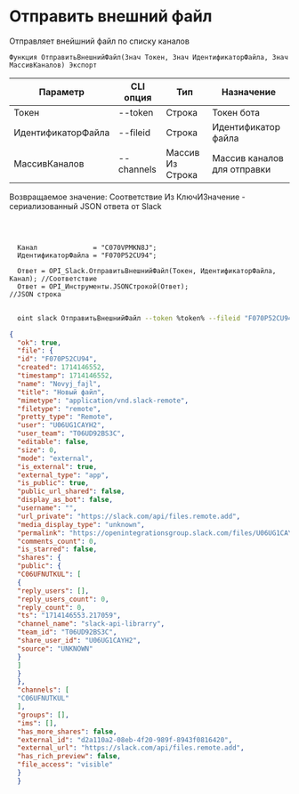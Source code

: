 ﻿---
sidebar_position: 4
---

# Отправить внешний файл
 Отправляет внейшний файл по списку каналов



`Функция ОтправитьВнешнийФайл(Знач Токен, Знач ИдентификаторФайла, Знач МассивКаналов) Экспорт`

  | Параметр | CLI опция | Тип | Назначение |
  |-|-|-|-|
  | Токен | --token | Строка | Токен бота |
  | ИдентификаторФайла | --fileid | Строка | Идентификатор файла |
  | МассивКаналов | --channels | Массив Из Строка | Массив каналов для отправки |

  
  Возвращаемое значение:   Соответствие Из КлючИЗначение - сериализованный JSON ответа от Slack

<br/>




```bsl title="Пример кода"
  
  Канал              = "C070VPMKN8J";
  ИдентификаторФайла = "F070P52CU94";
  
  Ответ = OPI_Slack.ОтправитьВнешнийФайл(Токен, ИдентификаторФайла, Канал); //Соответствие
  Ответ = OPI_Инструменты.JSONСтрокой(Ответ);                               //JSON строка
```
        


```sh title="Пример команды CLI"
    
  oint slack ОтправитьВнешнийФайл --token %token% --fileid "F070P52CU94" --channels %channels%

```

```json title="Результат"
{
  "ok": true,
  "file": {
  "id": "F070P52CU94",
  "created": 1714146552,
  "timestamp": 1714146552,
  "name": "Novyj_fajl",
  "title": "Новый файл",
  "mimetype": "application/vnd.slack-remote",
  "filetype": "remote",
  "pretty_type": "Remote",
  "user": "U06UG1CAYH2",
  "user_team": "T06UD92BS3C",
  "editable": false,
  "size": 0,
  "mode": "external",
  "is_external": true,
  "external_type": "app",
  "is_public": true,
  "public_url_shared": false,
  "display_as_bot": false,
  "username": "",
  "url_private": "https://slack.com/api/files.remote.add",
  "media_display_type": "unknown",
  "permalink": "https://openintegrationsgroup.slack.com/files/U06UG1CAYH2/F070P52CU94/novyj_fajl",
  "comments_count": 0,
  "is_starred": false,
  "shares": {
  "public": {
  "C06UFNUTKUL": [
  {
  "reply_users": [],
  "reply_users_count": 0,
  "reply_count": 0,
  "ts": "1714146553.217059",
  "channel_name": "slack-api-librarry",
  "team_id": "T06UD92BS3C",
  "share_user_id": "U06UG1CAYH2",
  "source": "UNKNOWN"
  }
  ]
  }
  },
  "channels": [
  "C06UFNUTKUL"
  ],
  "groups": [],
  "ims": [],
  "has_more_shares": false,
  "external_id": "d2a110a2-08eb-4f20-989f-8943f0816420",
  "external_url": "https://slack.com/api/files.remote.add",
  "has_rich_preview": false,
  "file_access": "visible"
  }
  }
```
